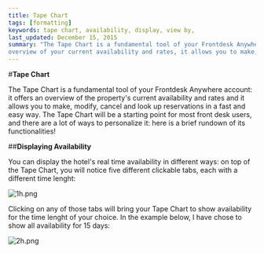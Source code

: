 ```yaml
---
title: Tape Chart
tags: [formatting]
keywords: tape chart, availability, display, view by,
last_updated: December 15, 2015
summary: "The Tape Chart is a fundamental tool of your Frontdesk Anywhere account: it offers an
overview of your current availability and rates, it allows you to make, modify and cancel reservations in a fast and easy way, it offers a quick guest look up."
---
```



#**Tape Chart**  


The Tape Chart is a fundamental tool of your Frontdesk Anywhere account: it offers an overview of the property's current availability and rates and it allows you to make, modify, cancel and look up reservations in a fast and easy way. The Tape Chart will be a starting point for most front desk users, and there are a lot of ways to personalize it: here is a brief rundown of its functionalities!  


##**Displaying Availability**  

You can display the hotel's real time availability in different ways: on top of the Tape Chart, you will notice five different clickable tabs, each with a different time lenght:  

![1h.png]({{site.baseurl}}/images/1h.png)  

Clicking on any of those tabs will bring your Tape Chart to show availability for the time lenght of your choice. In the example below, I have chose to show all availability for 15 days:  

![2h.png]({{site.baseurl}}/images/2h.png)  









